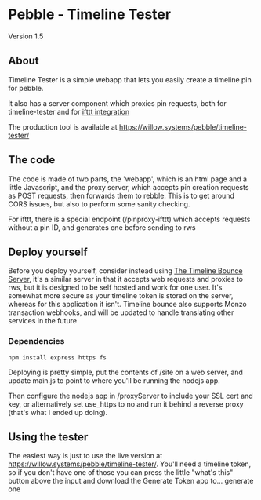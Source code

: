 # Pebble - Timeline Tester
Version 1.5
## About

Timeline Tester is a simple webapp that lets you easily create a timeline pin for pebble.

It also has a server component which proxies pin requests, both for timeline-tester and for [ifttt integration](https://willow.systems/integrate-pebble-with-ifttt-once-again/)

The production tool is available at https://willow.systems/pebble/timeline-tester/

## The code

The code is made of two parts, the 'webapp', which is an html page and a little Javascript, and the proxy server, which accepts pin creation requests as POST requests, then forwards them to rebble. This is to get around CORS issues, but also to perform some sanity checking.

For ifttt, there is a special endpoint (/pinproxy-ifttt) which accepts requests without a pin ID, and generates one before sending to rws

## Deploy yourself

Before you deploy yourself, consider instead using [The Timeline Bounce Server](https://github.com/Willow-Systems/timeline-bounce-server), it's a similar server in that it accepts web requests and proxies to rws, but it is designed to be self hosted and work for one user. It's somewhat more secure as your timeline token is stored on the server, whereas for this application it isn't.
Timeline bounce also supports Monzo transaction webhooks, and will be updated to handle translating other services in the future

### Dependencies

`npm install express https fs`

Deploying is pretty simple, put the contents of /site on a web server, and update main.js to point to where you'll be running the nodejs app.

Then configure the nodejs app in /proxyServer to include your SSL cert and key, or alternatively set use_https to no and run it behind a reverse proxy (that's what I ended up doing).

## Using the tester

The easiest way is just to use the live version at https://willow.systems/pebble/timeline-tester/. You'll need a timeline token, so if you don't have one of those you can press the little "what's this" button above the input and download the Generate Token app to... generate one
